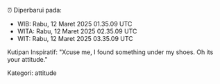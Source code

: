 ⏰ Diperbarui pada:
- WIB: Rabu, 12 Maret 2025 01.35.09 UTC
- WITA: Rabu, 12 Maret 2025 02.35.09 UTC
- WIT: Rabu, 12 Maret 2025 03.35.09 UTC

Kutipan Inspiratif:
"Xcuse me, I found something under my shoes. Oh its your attitude."


Kategori: attitude

